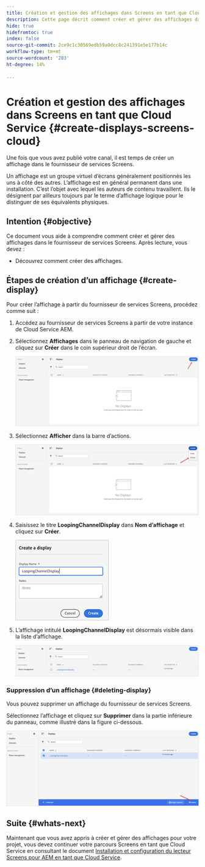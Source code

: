 ```yaml
---
title: Création et gestion des affichages dans Screens en tant que Cloud Service
description: Cette page décrit comment créer et gérer des affichages dans Screens en tant que Cloud Service.
hide: true
hidefromtoc: true
index: false
source-git-commit: 2ce9c1c30569edb59a0dcc8c241391e5e177b14c
workflow-type: tm+mt
source-wordcount: '283'
ht-degree: 14%

---
```



# Création et gestion des affichages dans Screens en tant que Cloud Service {#create-displays-screens-cloud}

Une fois que vous avez publié votre canal, il est temps de créer un affichage dans le fournisseur de services Screens.

Un affichage est un groupe virtuel d’écrans généralement positionnés les uns à côté des autres. L’affichage est en général permanent dans une installation. C’est l’objet avec lequel les auteurs de contenu travaillent. Ils le désignent par ailleurs toujours par le terme d’affichage logique pour le distinguer de ses équivalents physiques.

## Intention {#objective}

Ce document vous aide à comprendre comment créer et gérer des affichages dans le fournisseur de services Screens. Après lecture, vous devez :

* Découvrez comment créer des affichages.

## Étapes de création d’un affichage {#create-display}

Pour créer l’affichage à partir du fournisseur de services Screens, procédez comme suit :

1. Accédez au fournisseur de services Screens à partir de votre instance de Cloud Service AEM.
1. Sélectionnez **Affichages** dans le panneau de navigation de gauche et cliquez sur **Créer** dans le coin supérieur droit de l’écran.

   ![image](/help/screens-cloud/assets/display/disp-1.png)

1. Sélectionnez **Afficher** dans la barre d’actions.

   ![image](/help/screens-cloud/assets/display/disp-2.png)

1. Saisissez le titre **LoopingChannelDisplay** dans **Nom d’affichage** et cliquez sur **Créer**.

   ![image](/help/screens-cloud/assets/display/disp3.png)

1. L’affichage intitulé **LoopingChannelDisplay** est désormais visible dans la liste d’affichage.

   ![image](/help/screens-cloud/assets/display/disp-4.png)

### Suppression d’un affichage {#deleting-display}

Vous pouvez supprimer un affichage du fournisseur de services Screens.

Sélectionnez l’affichage et cliquez sur **Supprimer** dans la partie inférieure du panneau, comme illustré dans la figure ci-dessous.

![image](/help/screens-cloud/assets/display/disp-5.png)

## Suite {#whats-next}

Maintenant que vous avez appris à créer et gérer des affichages pour votre projet, vous devez continuer votre parcours Screens en tant que Cloud Service en consultant le document [Installation et configuration du lecteur Screens pour AEM en tant que Cloud Service](/help/screens-cloud/managing-players-registration/installing-screens-cloud-player.md).